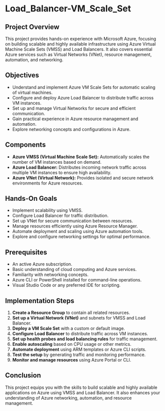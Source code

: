 # Load_Balancer-VM_Scale_Set

## Project Overview
This project provides hands-on experience with Microsoft Azure, focusing on building scalable and highly available infrastructure using Azure Virtual Machine Scale Sets (VMSS) and Load Balancers. It also covers essential Azure services such as Virtual Networks (VNet), resource management, automation, and networking.

## Objectives
- Understand and implement Azure VM Scale Sets for automatic scaling of virtual machines.
- Configure and deploy Azure Load Balancer to distribute traffic across VM instances.
- Set up and manage Virtual Networks for secure and efficient communication.
- Gain practical experience in Azure resource management and automation.
- Explore networking concepts and configurations in Azure.

## Components
- **Azure VMSS (Virtual Machine Scale Set):** Automatically scales the number of VM instances based on demand.
- **Azure Load Balancer:** Distributes incoming network traffic across multiple VM instances to ensure high availability.
- **Azure VNet (Virtual Network):** Provides isolated and secure network environments for Azure resources.

## Hands-On Goals
- Implement scalability using VMSS.
- Configure Load Balancer for traffic distribution.
- Set up VNet for secure communication between resources.
- Manage resources efficiently using Azure Resource Manager.
- Automate deployment and scaling using Azure automation tools.
- Explore and configure networking settings for optimal performance.

## Prerequisites
- An active Azure subscription.
- Basic understanding of cloud computing and Azure services.
- Familiarity with networking concepts.
- Azure CLI or PowerShell installed for command-line operations.
- Visual Studio Code or any preferred IDE for scripting.

## Implementation Steps
1. **Create a Resource Group** to contain all related resources.
2. **Set up a Virtual Network (VNet)** and subnets for VMSS and Load Balancer.
3. **Deploy a VM Scale Set** with a custom or default image.
4. **Configure Load Balancer** to distribute traffic across VM instances.
5. **Set up health probes and load balancing rules** for traffic management.
6. **Enable autoscaling** based on CPU usage or other metrics.
7. **Automate deployment** using ARM templates or Azure CLI scripts.
8. **Test the setup** by generating traffic and monitoring performance.
9. **Monitor and manage resources** using Azure Portal or CLI.

## Conclusion
This project equips you with the skills to build scalable and highly available applications on Azure using VMSS and Load Balancer. It also enhances your understanding of Azure networking, automation, and resource management.

